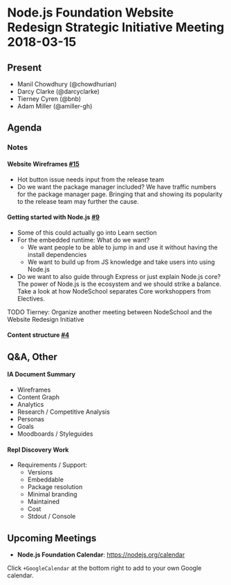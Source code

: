 # Node.js Foundation Website Redesign Strategic Initiative Meeting 2018-03-15

## Present
* Manil Chowdhury (@chowdhurian)
* Darcy Clarke (@darcyclarke)
* Tierney Cyren (@bnb)
* Adam Miller (@amiller-gh)

## Agenda

### Notes

#### Website Wireframes [#15](https://github.com/nodejs/website-redesign/issues/15)
* Hot button issue needs input from the release team
* Do we want the package manager included? We have traffic numbers for the package manager page. Bringing that and showing its popularity to the release team may further the cause.

#### Getting started with Node.js [#9](https://github.com/nodejs/website-redesign/issues/9)
* Some of this could actually go into Learn section
* For the embedded runtime: What do we want?
  * We want people to be able to jump in and use it without having the install dependencies
  * We want to build up from JS knowledge and take users into using Node.js
* Do we want to also guide through Express or just explain Node.js core? The power of Node.js is the ecosystem and we should strike a balance. Take a look at how NodeSchool separates Core workshoppers from Electives.

TODO Tierney: Organize another meeting between NodeSchool and the Website Redesign Initiative

#### Content structure [#4](https://github.com/nodejs/website-redesign/issues/4)

## Q&A, Other

#### IA Document Summary
* Wireframes
* Content Graph
* Analytics
* Research / Competitive Analysis
* Personas
* Goals
* Moodboards / Styleguides

#### Repl Discovery Work
* Requirements / Support:
  * Versions
  * Embeddable
  * Package resolution
  * Minimal branding
  * Maintained
  * Cost
  * Stdout / Console

## Upcoming Meetings

* **Node.js Foundation Calendar**: <https://nodejs.org/calendar>

Click `+GoogleCalendar` at the bottom right to add to your own Google calendar.
